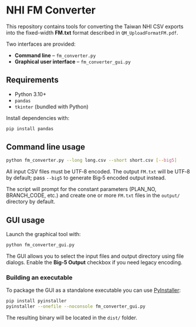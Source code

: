# NHI FM Converter

This repository contains tools for converting the Taiwan NHI CSV exports into the fixed-width **FM.txt** format described in `QM_UploadFormatFM.pdf`.

Two interfaces are provided:

* **Command line** – `fm_converter.py`
* **Graphical user interface** – `fm_converter_gui.py`

## Requirements

* Python 3.10+
* `pandas`
* `tkinter` (bundled with Python)

Install dependencies with:

```bash
pip install pandas
```

## Command line usage

```bash
python fm_converter.py --long long.csv --short short.csv [--big5]
```

All input CSV files must be UTF‑8 encoded. The output `FM.txt` will be UTF‑8 by
default; pass `--big5` to generate Big‑5 encoded output instead.

The script will prompt for the constant parameters (PLAN_NO, BRANCH_CODE,
etc.) and create one or more `FM.txt` files in the `output/` directory by
default.

## GUI usage

Launch the graphical tool with:

```bash
python fm_converter_gui.py
```

The GUI allows you to select the input files and output directory using file
dialogs. Enable the **Big‑5 Output** checkbox if you need legacy encoding.

### Building an executable

To package the GUI as a standalone executable you can use
[PyInstaller](https://pyinstaller.org/):

```bash
pip install pyinstaller
pyinstaller --onefile --noconsole fm_converter_gui.py
```

The resulting binary will be located in the `dist/` folder.
